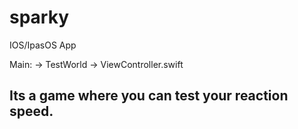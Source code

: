 # sparky
IOS/IpasOS App

Main: -> TestWorld -> ViewController.swift

## Its a game where you can test your reaction speed.
